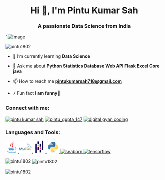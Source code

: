 <h1 align="center">Hi 👋, I'm Pintu Kumar Sah</h1>
<h3 align="center">A passionate Data Science from India</h3>

"![image](https://github.com/Pintu1802/Pintu1802/assets/126938670/ca77261e-c513-48c2-8bdf-94ba78c616b6)
‪

<p align="left"> <img src="https://komarev.com/ghpvc/?username=pintu1802&label=Profile%20views&color=0e75b6&style=flat" alt="pintu1802" /> </p>

- 🌱 I’m currently learning **Data Science**

- 💬 Ask me about **Python Statistics Database Web API Flask Excel Core java**

- 📫 How to reach me **pintukumarsah718@gmail.com**

- ⚡ Fun fact **I am funny🤗**

<h3 align="left">Connect with me:</h3>
<p align="left">
<a href="https://linkedin.com/in/pintu kumar sah" target="blank"><img align="center" src="https://raw.githubusercontent.com/rahuldkjain/github-profile-readme-generator/master/src/images/icons/Social/linked-in-alt.svg" alt="pintu kumar sah" height="30" width="40" /></a>
<a href="https://instagram.com/pintu_gupta_147" target="blank"><img align="center" src="https://raw.githubusercontent.com/rahuldkjain/github-profile-readme-generator/master/src/images/icons/Social/instagram.svg" alt="pintu_gupta_147" height="30" width="40" /></a>
<a href="https://www.youtube.com/c/digital gyan coding" target="blank"><img align="center" src="https://raw.githubusercontent.com/rahuldkjain/github-profile-readme-generator/master/src/images/icons/Social/youtube.svg" alt="digital gyan coding" height="30" width="40" /></a>
</p>

<h3 align="left">Languages and Tools:</h3>
<p align="left"> <a href="https://www.java.com" target="_blank" rel="noreferrer"> <img src="https://raw.githubusercontent.com/devicons/devicon/master/icons/java/java-original.svg" alt="java" width="40" height="40"/> </a> <a href="https://www.mysql.com/" target="_blank" rel="noreferrer"> <img src="https://raw.githubusercontent.com/devicons/devicon/master/icons/mysql/mysql-original-wordmark.svg" alt="mysql" width="40" height="40"/> </a> <a href="https://pandas.pydata.org/" target="_blank" rel="noreferrer"> <img src="https://raw.githubusercontent.com/devicons/devicon/2ae2a900d2f041da66e950e4d48052658d850630/icons/pandas/pandas-original.svg" alt="pandas" width="40" height="40"/> </a> <a href="https://www.python.org" target="_blank" rel="noreferrer"> <img src="https://raw.githubusercontent.com/devicons/devicon/master/icons/python/python-original.svg" alt="python" width="40" height="40"/> </a> <a href="https://seaborn.pydata.org/" target="_blank" rel="noreferrer"> <img src="https://seaborn.pydata.org/_images/logo-mark-lightbg.svg" alt="seaborn" width="40" height="40"/> </a> <a href="https://www.tensorflow.org" target="_blank" rel="noreferrer"> <img src="https://www.vectorlogo.zone/logos/tensorflow/tensorflow-icon.svg" alt="tensorflow" width="40" height="40"/> </a> </p>

<p><img align="left" src="https://github-readme-stats.vercel.app/api/top-langs?username=pintu1802&show_icons=true&locale=en&layout=compact" alt="pintu1802" /></p>

<p>&nbsp;<img align="center" src="https://github-readme-stats.vercel.app/api?username=pintu1802&show_icons=true&locale=en" alt="pintu1802" /></p>

<p><img align="center" src="https://github-readme-streak-stats.herokuapp.com/?user=pintu1802&" alt="pintu1802" /></p>

